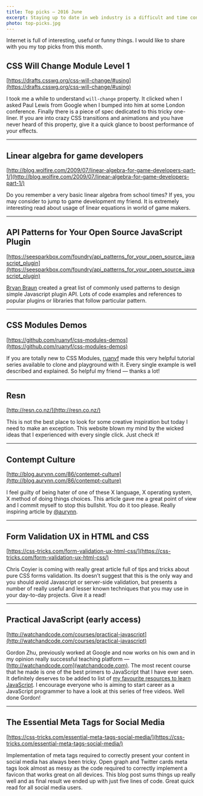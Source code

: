 ```yaml
---
title: Top picks — 2016 June
excerpt: Staying up to date in web industry is a difficult and time consuming task. I would like to share with you my top finds from the past month.
photo: top-picks.jpg
---
```


Internet is full of interesting, useful or funny things. I would like to share with you my top picks from this month.

## CSS Will Change Module Level 1

[https://drafts.csswg.org/css-will-change/#using](https://drafts.csswg.org/css-will-change/#using)

I took me a while to understand `will-change` property. It clicked when I asked Paul Lewis from Google when I bumped into him at some London conference. Finally there is a piece of spec dedicated to this tricky one-liner. If you are into crazy CSS transitions and animations and you have never heard of this property, give it a quick glance to boost performance of your effects.

- - -

## Linear algebra for game developers

[http://blog.wolfire.com/2009/07/linear-algebra-for-game-developers-part-1/](http://blog.wolfire.com/2009/07/linear-algebra-for-game-developers-part-1/)

Do you remember a very basic linear algebra from school times? If yes, you may consider to jump to game development my friend. It is extremely interesting read about usage of linear equations in world of game makers.

- - -

## API Patterns for Your Open Source JavaScript Plugin

[https://seesparkbox.com/foundry/api_patterns_for_your_open_source_javascript_plugin](https://seesparkbox.com/foundry/api_patterns_for_your_open_source_javascript_plugin)

[Bryan Braun](https://twitter.com/bryanebraun) created a great list of commonly used patterns to design simple Javascript plugin API. Lots of code examples and references to popular plugins or libraries that follow particular pattern.

- - -

## CSS Modules Demos

[https://github.com/ruanyf/css-modules-demos](https://github.com/ruanyf/css-modules-demos)

If you are totally new to CSS Modules, [ruanyf](https://twitter.com/ruanyf) made this very helpful tutorial series available to clone and playground with it. Every single example is well described and explained. So helpful my friend — thanks a lot!

- - -

## Resn

[http://resn.co.nz/](http://resn.co.nz/)

This is not the best place to look for some creative inspiration but today I need to make an exception. This website blown my mind by the wicked ideas that I experienced with every single click. Just check it!

- - -

## Contempt Culture

[http://blog.aurynn.com/86/contempt-culture](http://blog.aurynn.com/86/contempt-culture)

I feel guilty of being hater of one of these X language, X operating system, X method of doing things choices. This article gave me a great point of view and I commit myself to stop this bullshit. You do it too please. Really inspiring article by [@aurynn](https://twitter.com/aurynn).

- - -

## Form Validation UX in HTML and CSS

[https://css-tricks.com/form-validation-ux-html-css/](https://css-tricks.com/form-validation-ux-html-css/)

Chris Coyier is coming with really great article full of tips and tricks about pure CSS forms validation. Its doesn’t suggest that this is the only way and you should avoid Javascript or server-side validation, but presents a number of really useful and lesser known techniques that you may use in your day-to-day projects. Give it a read!

- - -

## Practical JavaScript (early access)

[http://watchandcode.com/courses/practical-javascript](http://watchandcode.com/courses/practical-javascript)

Gordon Zhu, previously worked at Google and now works on his own and in my opinion really successful teaching platform — [http://watchandcode.com](watchandcode.com). The most recent course that he made is one of the best primers to JavaScript that I have ever seen. It definitely deserves to be added to list of [my favourite resources to learn JavaScript](https://pawelgrzybek.com/my-favourite-resources-to-learn-javascript/). I encourage everyone who is aiming to start career as a JavaScript programmer to have a look at this series of free videos. Well done Gordon!

- - -

##  The Essential Meta Tags for Social Media

[https://css-tricks.com/essential-meta-tags-social-media/](https://css-tricks.com/essential-meta-tags-social-media/)

Implementation of meta tags required to correctly present your content in social media has always been tricky. Open graph and Twitter cards meta tags look almost as messy as the code required to correctly implement a favicon that works great on all devices. This blog post sums things up really well and as final result we ended up with just five lines of code. Great quick read for all social media users.
